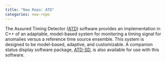 ```yaml
---
title: "New Repo: ATD"
categories: new-repo
---
```


 The Assured Timing Detector ([ATD](https://github.com/LLNL/ATD)) software provides an implementation in C++ of an adaptable, model-based system for monitoring a timing signal for anomalies versus a reference time source ensemble. This system is designed to be model-based, adaptive, and customizable. A companion status display software package, [ATD-SD](https://github.com/LLNL/ATD-SD), is also available for use with this software.
